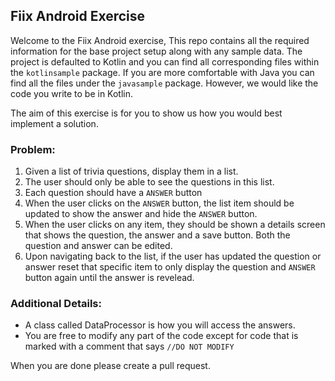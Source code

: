 ## Fiix Android Exercise

Welcome to the Fiix Android exercise, This repo contains all the required information for the base project setup along with
any sample data. 
The project is defaulted to Kotlin and you can find all corresponding
files within the `kotlinsample` package. If you are more comfortable with Java you can find all
the files under the `javasample` package. However, we would like the code you write to be in Kotlin.

The aim of this exercise is for you to show us how you would best implement a solution. 

### Problem:
1. Given a list of trivia questions, display them in a list.
2. The user should only be able to see the questions in this list.
3. Each question should have a `ANSWER` button
4. When the user clicks on the `ANSWER` button, the list item should be updated to show the answer and hide the `ANSWER` button.
5. When the user clicks on any item, they should be shown a details screen that shows
the question, the answer and a save button. Both the question and answer can be edited.
4. Upon navigating back to the list, if the user has updated the question or answer reset that specific item to only display the question and `ANSWER` button again until the answer is revelead.

### Additional Details:

- A class called DataProcessor is how you will access the answers. 
- You are free to modify any part of the code except for code that is marked with a comment that says `//DO NOT MODIFY`

When you are done please create a pull request. 
